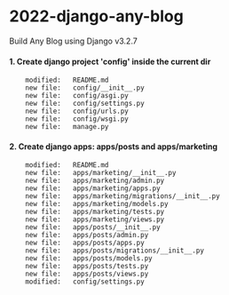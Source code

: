 # 2022-django-any-blog
Build Any Blog using Django v3.2.7


#### 1. Create django project 'config' inside the current dir

        modified:   README.md
        new file:   config/__init__.py
        new file:   config/asgi.py
        new file:   config/settings.py
        new file:   config/urls.py
        new file:   config/wsgi.py
        new file:   manage.py


#### 2. Create django apps: apps/posts and apps/marketing

        modified:   README.md
        new file:   apps/marketing/__init__.py
        new file:   apps/marketing/admin.py
        new file:   apps/marketing/apps.py
        new file:   apps/marketing/migrations/__init__.py
        new file:   apps/marketing/models.py
        new file:   apps/marketing/tests.py
        new file:   apps/marketing/views.py
        new file:   apps/posts/__init__.py
        new file:   apps/posts/admin.py
        new file:   apps/posts/apps.py
        new file:   apps/posts/migrations/__init__.py
        new file:   apps/posts/models.py
        new file:   apps/posts/tests.py
        new file:   apps/posts/views.py
        modified:   config/settings.py